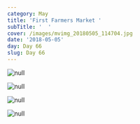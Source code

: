 ```yaml
---
category: May
title: 'First Farmers Market '
subTitle: '  '
cover: /images/mvimg_20180505_114704.jpg
date: '2018-05-05'
day: Day 66
slug: Day 66
---
```

![null](/images/mvimg_20180505_114704.jpg)

![null](/images/img_20180505_114630.jpg)

![null](/images/img_20180505_121415.jpg)

![null](/images/mvimg_20180505_120905.jpg)
